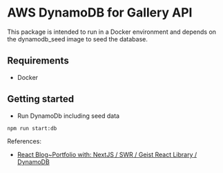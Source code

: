 # AWS DynamoDB for Gallery API

This package is intended to run in a Docker environment and depends on the dynamodb_seed image to seed the database.

## Requirements

- Docker

## Getting started

- Run DynamoDb including seed data

```bash
npm run start:db
```

References:

- [React Blog~Portfolio with: NextJS / SWR / Geist React Library / DynamoDB](https://github.com/mjyocca/react-blog-with-nextjs-dynamodb/tree/main)
